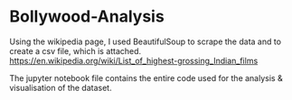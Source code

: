 # Bollywood-Analysis

Using the wikipedia page, I used BeautifulSoup to scrape the data and to create a csv file, which is attached. 
https://en.wikipedia.org/wiki/List_of_highest-grossing_Indian_films 

The jupyter notebook file contains the entire code used for the analysis & visualisation of the dataset. 
